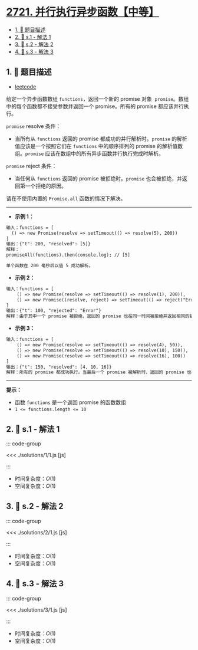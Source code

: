 # [2721. 并行执行异步函数【中等】](https://github.com/tnotesjs/TNotes.leetcode/tree/main/notes/2721.%20%E5%B9%B6%E8%A1%8C%E6%89%A7%E8%A1%8C%E5%BC%82%E6%AD%A5%E5%87%BD%E6%95%B0%E3%80%90%E4%B8%AD%E7%AD%89%E3%80%91)

<!-- region:toc -->

- [1. 📝 题目描述](#1--题目描述)
- [2. 🎯 s.1 - 解法 1](#2--s1---解法-1)
- [3. 🎯 s.2 - 解法 2](#3--s2---解法-2)
- [4. 🎯 s.3 - 解法 3](#4--s3---解法-3)

<!-- endregion:toc -->

## 1. 📝 题目描述

- [leetcode](https://leetcode.cn/problems/execute-asynchronous-functions-in-parallel/)

给定一个异步函数数组 `functions`，返回一个新的 promise 对象  `promise`。数组中的每个函数都不接受参数并返回一个 promise。所有的 promise 都应该并行执行。

`promise` resolve 条件：

- 当所有从 `functions` 返回的 promise 都成功的并行解析时。`promise` 的解析值应该是一个按照它们在 `functions` 中的顺序排列的 promise 的解析值数组。`promise` 应该在数组中的所有异步函数并行执行完成时解析。

`promise` reject 条件：

- 当任何从 `functions` 返回的 promise 被拒绝时。`promise` 也会被拒绝，并返回第一个拒绝的原因。

请在不使用内置的 `Promise.all` 函数的情况下解决。

---

- **示例 1：**

```txt
输入：functions = [
  () => new Promise(resolve => setTimeout(() => resolve(5), 200))
]
输出：{"t": 200, "resolved": [5]}
解释：
promiseAll(functions).then(console.log); // [5]

单个函数在 200 毫秒后以值 5 成功解析。
```

- **示例 2：**

```txt
输入：functions = [
    () => new Promise(resolve => setTimeout(() => resolve(1), 200)),
    () => new Promise((resolve, reject) => setTimeout(() => reject("Error"), 100))
]
输出：{"t": 100, "rejected": "Error"}
解释：由于其中一个 promise 被拒绝，返回的 promise 也在同一时间被拒绝并返回相同的错误。
```

- **示例 3：**

```txt
输入：functions = [
    () => new Promise(resolve => setTimeout(() => resolve(4), 50)),
    () => new Promise(resolve => setTimeout(() => resolve(10), 150)),
    () => new Promise(resolve => setTimeout(() => resolve(16), 100))
]
输出：{"t": 150, "resolved": [4, 10, 16]}
解释：所有的 promise 都成功执行。当最后一个 promise 被解析时，返回的 promise 也被解析了。
```

---

**提示：**

- 函数 `functions` 是一个返回 promise 的函数数组
- `1 <= functions.length <= 10`

## 2. 🎯 s.1 - 解法 1

::: code-group

<<< ./solutions/1/1.js [js]

:::

- 时间复杂度：$O(1)$
- 空间复杂度：$O(1)$

## 3. 🎯 s.2 - 解法 2

::: code-group

<<< ./solutions/2/1.js [js]

:::

- 时间复杂度：$O(1)$
- 空间复杂度：$O(1)$

## 4. 🎯 s.3 - 解法 3

::: code-group

<<< ./solutions/3/1.js [js]

:::

- 时间复杂度：$O(1)$
- 空间复杂度：$O(1)$
